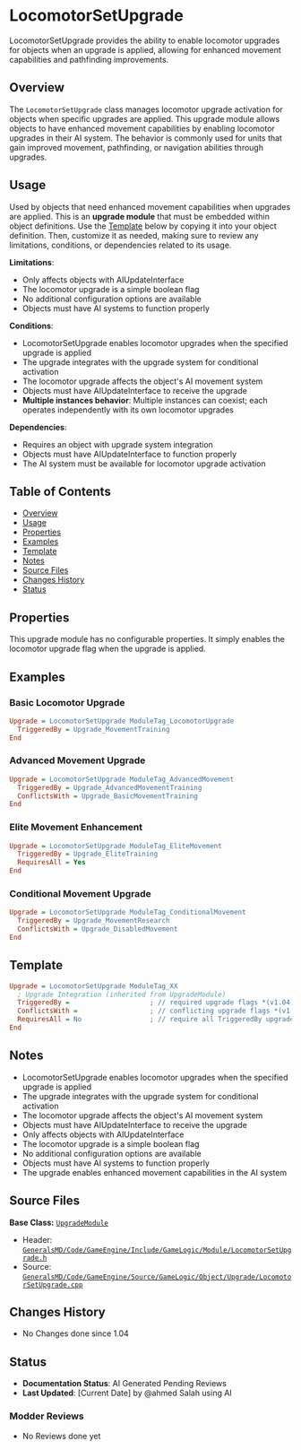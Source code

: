 # LocomotorSetUpgrade

LocomotorSetUpgrade provides the ability to enable locomotor upgrades for objects when an upgrade is applied, allowing for enhanced movement capabilities and pathfinding improvements.

## Overview

The `LocomotorSetUpgrade` class manages locomotor upgrade activation for objects when specific upgrades are applied. This upgrade module allows objects to have enhanced movement capabilities by enabling locomotor upgrades in their AI system. The behavior is commonly used for units that gain improved movement, pathfinding, or navigation abilities through upgrades.

## Usage

Used by objects that need enhanced movement capabilities when upgrades are applied. This is an **upgrade module** that must be embedded within object definitions. Use the [Template](#template) below by copying it into your object definition. Then, customize it as needed, making sure to review any limitations, conditions, or dependencies related to its usage.

**Limitations**:
- Only affects objects with AIUpdateInterface
- The locomotor upgrade is a simple boolean flag
- No additional configuration options are available
- Objects must have AI systems to function properly

**Conditions**:
- LocomotorSetUpgrade enables locomotor upgrades when the specified upgrade is applied
- The upgrade integrates with the upgrade system for conditional activation
- The locomotor upgrade affects the object's AI movement system
- Objects must have AIUpdateInterface to receive the upgrade
- **Multiple instances behavior**: Multiple instances can coexist; each operates independently with its own locomotor upgrades

**Dependencies**:
- Requires an object with upgrade system integration
- Objects must have AIUpdateInterface to function properly
- The AI system must be available for locomotor upgrade activation

## Table of Contents

- [Overview](#overview)
- [Usage](#usage)
- [Properties](#properties)
- [Examples](#examples)
- [Template](#template)
- [Notes](#notes)
- [Source Files](#source-files)
- [Changes History](#changes-history)
- [Status](#status)

## Properties

This upgrade module has no configurable properties. It simply enables the locomotor upgrade flag when the upgrade is applied.

## Examples

### Basic Locomotor Upgrade
```ini
Upgrade = LocomotorSetUpgrade ModuleTag_LocomotorUpgrade
  TriggeredBy = Upgrade_MovementTraining
End
```

### Advanced Movement Upgrade
```ini
Upgrade = LocomotorSetUpgrade ModuleTag_AdvancedMovement
  TriggeredBy = Upgrade_AdvancedMovementTraining
  ConflictsWith = Upgrade_BasicMovementTraining
End
```

### Elite Movement Enhancement
```ini
Upgrade = LocomotorSetUpgrade ModuleTag_EliteMovement
  TriggeredBy = Upgrade_EliteTraining
  RequiresAll = Yes
End
```

### Conditional Movement Upgrade
```ini
Upgrade = LocomotorSetUpgrade ModuleTag_ConditionalMovement
  TriggeredBy = Upgrade_MovementResearch
  ConflictsWith = Upgrade_DisabledMovement
End
```

## Template

```ini
Upgrade = LocomotorSetUpgrade ModuleTag_XX
  ; Upgrade Integration (inherited from UpgradeModule)
  TriggeredBy =                    ; // required upgrade flags *(v1.04)*
  ConflictsWith =                  ; // conflicting upgrade flags *(v1.04)*
  RequiresAll = No                 ; // require all TriggeredBy upgrades *(v1.04)*
End
```

## Notes

- LocomotorSetUpgrade enables locomotor upgrades when the specified upgrade is applied
- The upgrade integrates with the upgrade system for conditional activation
- The locomotor upgrade affects the object's AI movement system
- Objects must have AIUpdateInterface to receive the upgrade
- Only affects objects with AIUpdateInterface
- The locomotor upgrade is a simple boolean flag
- No additional configuration options are available
- Objects must have AI systems to function properly
- The upgrade enables enhanced movement capabilities in the AI system

## Source Files

**Base Class:** [`UpgradeModule`](../../GeneralsMD/Code/GameEngine/Include/GameLogic/Module/UpgradeModule.h)

- Header: [`GeneralsMD/Code/GameEngine/Include/GameLogic/Module/LocomotorSetUpgrade.h`](../../GeneralsMD/Code/GameEngine/Include/GameLogic/Module/LocomotorSetUpgrade.h)
- Source: [`GeneralsMD/Code/GameEngine/Source/GameLogic/Object/Upgrade/LocomotorSetUpgrade.cpp`](../../GeneralsMD/Code/GameEngine/Source/GameLogic/Object/Upgrade/LocomotorSetUpgrade.cpp)

## Changes History

- No Changes done since 1.04

## Status

- **Documentation Status**: AI Generated Pending Reviews 
- **Last Updated**: [Current Date] by @ahmed Salah using AI

### Modder Reviews 
- No Reviews done yet
